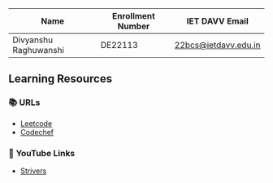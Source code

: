 


| Name  | Enrollment Number | IET DAVV Email |
|-------|------------------|---------------|
| Divyanshu Raghuwanshi | DE22113 | 22bcs@ietdavv.edu.in |

## **Learning Resources**
### 📚 **URLs**
- [Leetcode](https://leetcode.com/u/divyanshu__raghuwanshi/)
- [Codechef](https://www.codechef.com/users/fever_lodge_54)

### 🎥 **YouTube Links**

- [Strivers](https://takeuforward.org/strivers-a2z-dsa-course/strivers-a2z-dsa-course-sheet-2/)

